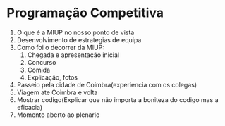 # Programação Competitiva
1. O que é a MIUP no nosso ponto de vista
1. Desenvolvimento de estrategias de equipa
1. Como foi o decorrer da MIUP:
    1. Chegada e apresentação inicial
    1. Concurso
    1. Comida
    1. Explicação, fotos
1. Passeio pela cidade de Coimbra(experiencia com os colegas)
1. Viagem ate Coimbra e volta
1. Mostrar codigo(Explicar que não importa a boniteza do codigo mas a eficacia)
1. Momento aberto ao plenario